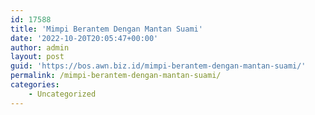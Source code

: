 ```yaml
---
id: 17588
title: 'Mimpi Berantem Dengan Mantan Suami'
date: '2022-10-20T20:05:47+00:00'
author: admin
layout: post
guid: 'https://bos.awn.biz.id/mimpi-berantem-dengan-mantan-suami/'
permalink: /mimpi-berantem-dengan-mantan-suami/
categories:
    - Uncategorized
---
```


